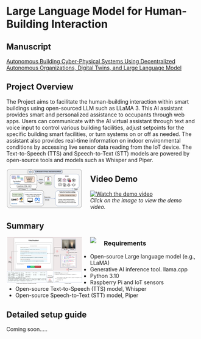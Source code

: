 # Large Language Model for Human-Building Interaction

## Manuscript
[Autonomous Building Cyber-Physical Systems Using Decentralized Autonomous Organizations, Digital Twins, and Large Language Model](https://arxiv.org/abs/2410.19262)
## Project Overview
The Project aims to facilitate the human-building interaction within smart buildings using open-sourced LLM such as LLaMA 3. This AI assistant provides smart and personalized assistance to occupants through web apps. Users can communicate with the AI virtual assistant through text and voice input to control various building facilities, adjust setpoints for the specific building smart facilities, or turn systems on or off as needed. The assistant also provides real-time information on indoor environmental conditions by accessing live sensor data reading from the IoT device. The Text-to-Speech (TTS) and Speech-to-Text (STT) models are powered by open-source tools and models such as Whisper and Piper.

<img src="/fig2.png" style="float: left; margin-right: 20px; max-width: 200px;">

## Video Demo
[![Watch the demo video](https://img.youtube.com/vi/0SyZHvmadZA/0.jpg)](https://www.youtube.com/watch?v=0SyZHvmadZA)  
*Click on the image to view the demo video.*

## Summary
<img src="/fig1.png" style="float: left; margin-right: 20px; max-width: 200px;">
<img src="/equipment.png" style="float: left; margin-right: 20px; max-width: 200px;">

### Requirements
- Open-source Large language model (e.g., LLaMA)
- Generative AI inference tool. llama.cpp
- Python 3.10
- Raspberry Pi and IoT sensors
- Open-source Text-to-Speech (TTS) model, Whisper
- Open-source Speech-to-Text (STT) model, Piper

## Detailed setup guide
Coming soon.....
